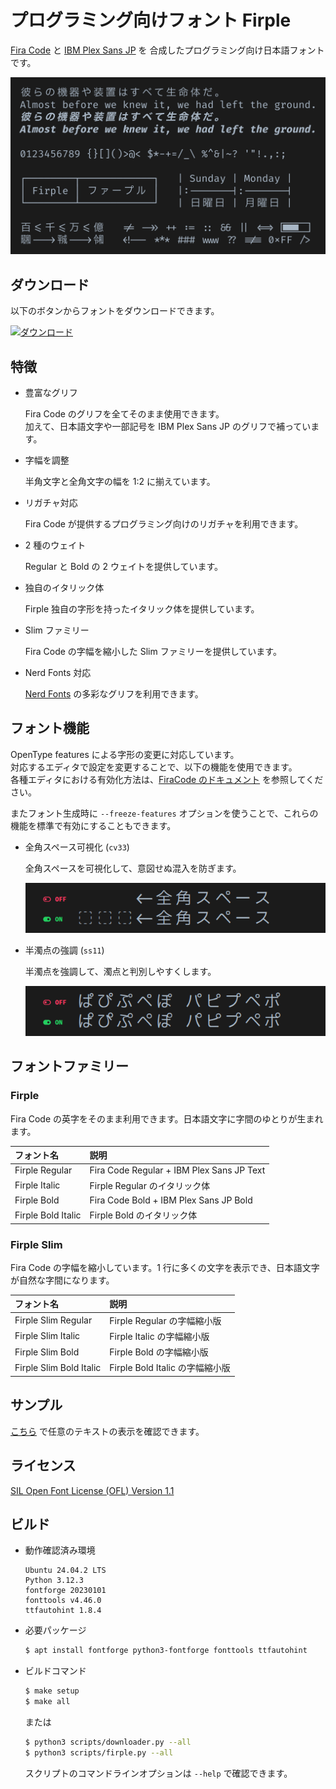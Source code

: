 # プログラミング向けフォント Firple

[Fira Code](https://github.com/tonsky/FiraCode) と [IBM Plex Sans JP](https://github.com/IBM/plex) を
合成したプログラミング向け日本語フォントです。

![Firple サンプル](https://github.com/negset/Firple/raw/sample-images/sample-top.webp)

## ダウンロード

以下のボタンからフォントをダウンロードできます。

<a href="https://github.com/negset/Firple/releases" target="_blank" rel="noopener noreferrer">
  <img alt="ダウンロード" src="https://img.shields.io/github/downloads/negset/Firple/total?style=for-the-badge&logo=github&color=485fc7">
</a>

## 特徴

- 豊富なグリフ

  Fira Code のグリフを全てそのまま使用できます。  
  加えて、日本語文字や一部記号を IBM Plex Sans JP のグリフで補っています。

- 字幅を調整

  半角文字と全角文字の幅を 1:2 に揃えています。

- リガチャ対応

  Fira Code が提供するプログラミング向けのリガチャを利用できます。

- 2 種のウェイト

  Regular と Bold の 2 ウェイトを提供しています。

- 独自のイタリック体

  Firple 独自の字形を持ったイタリック体を提供しています。

- Slim ファミリー

  Fira Code の字幅を縮小した Slim ファミリーを提供しています。

- Nerd Fonts 対応

  [Nerd Fonts](https://www.nerdfonts.com/) の多彩なグリフを利用できます。

## フォント機能

OpenType features による字形の変更に対応しています。  
対応するエディタで設定を変更することで、以下の機能を使用できます。  
各種エディタにおける有効化方法は、[FiraCode のドキュメント](https://github.com/tonsky/FiraCode/wiki/How-to-enable-stylistic-sets) を参照してください。

またフォント生成時に `--freeze-features` オプションを使うことで、これらの機能を標準で有効にすることもできます。

- 全角スペース可視化 (`cv33`)

  全角スペースを可視化して、意図せぬ混入を防ぎます。

  ![cv33 サンプル](https://github.com/negset/Firple/raw/sample-images/sample-feature-cv33.webp)

- 半濁点の強調 (`ss11`)

  半濁点を強調して、濁点と判別しやすくします。

  ![ss11 サンプル](https://github.com/negset/Firple/raw/sample-images/sample-feature-ss11.webp)

## フォントファミリー

### Firple

Fira Code の英字をそのまま利用できます。日本語文字に字間のゆとりが生まれます。

|フォント名         |説明                                     |
|:------------------|:----------------------------------------|
|Firple Regular     |Fira Code Regular + IBM Plex Sans JP Text|
|Firple Italic      |Firple Regular のイタリック体            |
|Firple Bold        |Fira Code Bold + IBM Plex Sans JP Bold   |
|Firple Bold Italic |Firple Bold のイタリック体               |

### Firple Slim

Fira Code の字幅を縮小しています。1 行に多くの文字を表示でき、日本語文字が自然な字間になります。

|フォント名             |説明                           |
|:----------------------|:------------------------------|
|Firple Slim Regular    |Firple Regular の字幅縮小版    |
|Firple Slim Italic     |Firple Italic の字幅縮小版     |
|Firple Slim Bold       |Firple Bold の字幅縮小版       |
|Firple Slim Bold Italic|Firple Bold Italic の字幅縮小版|

## サンプル

[こちら](https://negset.com/Firple/#preview) で任意のテキストの表示を確認できます。

## ライセンス

[SIL Open Font License (OFL) Version 1.1](https://github.com/negset/Firple/blob/master/LICENSE)

## ビルド

- 動作確認済み環境

  ```
  Ubuntu 24.04.2 LTS
  Python 3.12.3
  fontforge 20230101
  fonttools v4.46.0
  ttfautohint 1.8.4
  ```

- 必要パッケージ

  ```sh
  $ apt install fontforge python3-fontforge fonttools ttfautohint
  ```

- ビルドコマンド

  ```sh
  $ make setup
  $ make all
  ```

  または

  ```sh
  $ python3 scripts/downloader.py --all
  $ python3 scripts/firple.py --all
  ```

  スクリプトのコマンドラインオプションは `--help` で確認できます。
